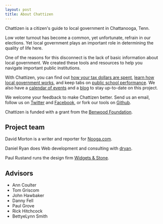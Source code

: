```yaml
---
layout: post
title: About Chattizen
---
```


Chattizen is a citizen's guide to local government in Chattanooga, Tenn. 

Low voter turnout has become a common, yet unfortunate, refrain in our elections. Yet local government plays an important role in determining the quality of life here.

One of the reasons for this disconnect is the lack of basic information about local government. We created these tools and resources to help you navigate important public institutions.

With Chattizen, you can find out [how your tax dollars are spent](http://chattizen.org/tax-receipt/), [learn how local government works](http://guide.chattizen.org), and keep tabs on [public school performance](http://example.com). We also have a [calendar of events](http://example.com) and a [blog](http://chattizen.tumblr.com) to stay up-to-date on this project.

We welcome your feedback to make Chattizen better. Send us an email, follow us on [Twitter](http://twitter.com/itypewords) and [Facebook](http://facebook.com/chattizen), or fork our tools on [Github](https://github.com/chattizen).

Chattizen is funded with a grant from the [Benwood Foundation](http://benwood.org).

## Project team

David Morton is a writer and reporter for [Nooga.com](http://nooga.com).

Daniel Ryan does Web development and consulting with [dryan](http://dryan.com).

Paul Rustand runs the design firm [Widgets & Stone](http://widgetsandstone.com).

## Advisors

+ Ann Coulter
+ Tom Griscom
+ John Hawbaker
+ Danny Fell
+ Paul Grove
+ Rick Hitchcock
+ BettyeLynn Smith



